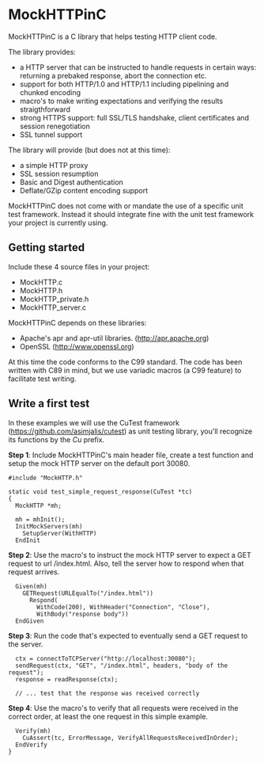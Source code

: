 MockHTTPinC
===========

MockHTTPinC is a C library that helps testing HTTP client code.

The library provides:
- a HTTP server that can be instructed to handle requests in certain ways: returning a prebaked response, abort the connection etc.
- support for both HTTP/1.0 and HTTP/1.1 including pipelining and chunked encoding
- macro's to make writing expectations and verifying the results straigthforward
- strong HTTPS support: full SSL/TLS handshake, client certificates and session renegotiation
- SSL tunnel support

The library will provide (but does not at this time):
- a simple HTTP proxy
- SSL session resumption
- Basic and Digest authentication
- Deflate/GZip content encoding support

MockHTTPinC does not come with or mandate the use of a specific unit test framework. Instead it should integrate fine with the unit test framework your project is currently using.

Getting started
---------------

Include these 4 source files in your project:
- MockHTTP.c
- MockHTTP.h
- MockHTTP_private.h
- MockHTTP_server.c

MockHTTPinC depends on these libraries:
- Apache's apr and apr-util libraries. (http://apr.apache.org)
- OpenSSL (http://www.openssl.org)

At this time the code conforms to the C99 standard. The code has been written with C89 in mind, but we use variadic macros (a C99 feature) to facilitate test writing.

Write a first test
------------------

In these examples we will use the CuTest framework (https://github.com/asimjalis/cutest) as unit testing library, you'll recognize its functions by the *Cu* prefix.


**Step 1**: Include MockHTTPinC's main header file, create a test function and setup the mock HTTP server on the default port 30080.

    #include "MockHTTP.h"

    static void test_simple_request_response(CuTest *tc)
    {
      MockHTTP *mh;

      mh = mhInit();
      InitMockServers(mh)
        SetupServer(WithHTTP)
      EndInit

**Step 2**: Use the macro's to instruct the mock HTTP server to expect a GET request to url /index.html. Also, tell the server how to respond when that request arrives.

      Given(mh)
        GETRequest(URLEqualTo("/index.html"))
          Respond(
            WithCode(200), WithHeader("Connection", "Close"),
            WithBody("response body"))
      EndGiven

**Step 3**: Run the code that's expected to eventually send a GET request to the server.

      ctx = connectToTCPServer("http://localhost:30080");
      sendRequest(ctx, "GET", "/index.html", headers, "body of the request");
      response = readResponse(ctx);

      // ... test that the response was received correctly

**Step 4**: Use the macro's to verify that all requests were received in the correct order, at least the one request in this simple example.

      Verify(mh)
        CuAssert(tc, ErrorMessage, VerifyAllRequestsReceivedInOrder);
      EndVerify
    }

